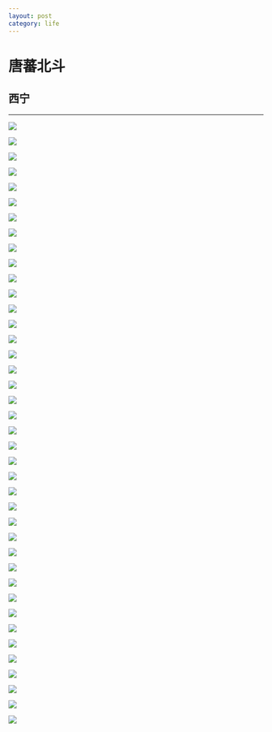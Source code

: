 ```yaml
---
layout: post
category: life
---
```


# 唐蕃北斗
## 西宁
---
![](http://ww1.sinaimg.cn/mw690/89d0a2e1gw1f96vztsxfbj218g0xc1a6.jpg)

![](http://ww4.sinaimg.cn/mw690/89d0a2e1jw1f8mevvtwssj20tm18g1ic.jpg)

![](http://ww4.sinaimg.cn/mw690/89d0a2e1jw1f8mevgpfkcj217o0n2gu8.jpg)

![](http://ww4.sinaimg.cn/mw690/89d0a2e1jw1f8mevg4gkxj218g0tmds7.jpg)

![](http://ww4.sinaimg.cn/mw690/89d0a2e1jw1f8mevigsvxj214a0tmaqi.jpg)

![](http://ww3.sinaimg.cn/mw690/89d0a2e1jw1f8mevjdl9hj214z0radnu.jpg)

![](http://ww3.sinaimg.cn/mw690/89d0a2e1jw1f8mevkevwgj212q0swaj8.jpg)

![](http://ww4.sinaimg.cn/mw690/89d0a2e1jw1f8mevm1lnpj215z0rzgy3.jpg)

![](http://ww1.sinaimg.cn/mw690/89d0a2e1jw1f8mevn5ea4j20xc0kt7af.jpg)

![](http://ww4.sinaimg.cn/mw690/89d0a2e1jw1f8mevo47qmj20qf0suq90.jpg)

![](http://ww4.sinaimg.cn/mw690/89d0a2e1jw1f8mevp0r3rj218g0mp494.jpg)

![](http://ww3.sinaimg.cn/mw690/89d0a2e1jw1f8mevpzxl4j217a0suak1.jpg)

![](http://ww4.sinaimg.cn/mw690/89d0a2e1jw1f8mevqpxluj20wj0tmqbh.jpg)

![](http://ww2.sinaimg.cn/mw690/89d0a2e1jw1f8mevs1s8pj20yz0m710n.jpg)

![](http://ww3.sinaimg.cn/mw690/89d0a2e1jw1f8mevt3j2hj218g0tmtlp.jpg)

![](http://ww4.sinaimg.cn/mw690/89d0a2e1jw1f8mevaib0cj218g0tmk4g.jpg)

![](http://ww3.sinaimg.cn/mw690/89d0a2e1jw1f8mfai5ujrj217u0t7wt7.jpg)

![](http://ww3.sinaimg.cn/mw690/89d0a2e1jw1f8mfalq3mbj218g0tm1f2.jpg)

![](http://ww4.sinaimg.cn/mw690/89d0a2e1jw1f8mfaqj5y5j21680vonae.jpg)

![](http://ww3.sinaimg.cn/mw690/89d0a2e1jw1f8mfan2dw8j218g0tm13j.jpg)

![](http://ww4.sinaimg.cn/mw690/89d0a2e1jw1f8mfap9vdkj20yo0st7d1.jpg)

![](http://ww4.sinaimg.cn/mw690/89d0a2e1jw1f8mfaobhobj218g0oetmc.jpg)

![](http://ww1.sinaimg.cn/mw690/89d0a2e1jw1f8mevbmsd4j218g0m7gxe.jpg)

![](http://ww1.sinaimg.cn/mw690/89d0a2e1jw1f8me79okhij218g0qcank.jpg)

![](http://ww4.sinaimg.cn/mw690/89d0a2e1jw1f8me7dd3hvj218g0latrb.jpg)

![](http://ww4.sinaimg.cn/mw690/89d0a2e1jw1f8me7bk2hzj21690pg1ab.jpg)

![](http://ww4.sinaimg.cn/mw690/89d0a2e1jw1f8mevciscxj215t0nvwmt.jpg)

![](http://ww3.sinaimg.cn/mw690/89d0a2e1jw1f8mevdhdnbj216w0lfn4o.jpg)

![](http://ww3.sinaimg.cn/mw690/89d0a2e1jw1f8meve4kwzj20pe0oejxv.jpg)

![](http://ww2.sinaimg.cn/mw690/89d0a2e1jw1f8me7glw8yj218f0o7dq9.jpg)

![](http://ww1.sinaimg.cn/mw690/89d0a2e1jw1f8me7euu4mj218g0q1ds8.jpg)

![](http://ww4.sinaimg.cn/mw690/89d0a2e1jw1f8me7gz2rgj218g0jnah7.jpg)

![](http://ww4.sinaimg.cn/mw690/89d0a2e1gw1f96wc61oiaj218g0ucqn4.jpg)

![](http://ww4.sinaimg.cn/mw690/89d0a2e1gw1f96wc72okxj20xb18gndw.jpg)

![](http://ww1.sinaimg.cn/mw690/89d0a2e1gw1f96wrilfozj218g0xcu0p.jpg)

![](http://ww1.sinaimg.cn/mw690/89d0a2e1gw1f96wrk9nwrj218g0xc1kx.jpg)

![](http://ww1.sinaimg.cn/mw690/89d0a2e1gw1f96wrl2pj7j20xb18gk8q.jpg)

![](http://ww2.sinaimg.cn/mw690/89d0a2e1gw1f96wrn1kd7j217e0wjtlm.jpg)

![](http://ww4.sinaimg.cn/mw690/89d0a2e1gw1f96wrne8o8j218f0ko12e.jpg)

![](http://ww4.sinaimg.cn/mw690/89d0a2e1gw1f96x74d7gsj20xb0oqwno.jpg)
